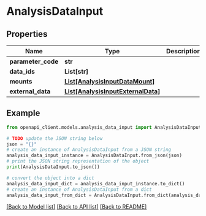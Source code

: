 # AnalysisDataInput


## Properties

Name | Type | Description | Notes
------------ | ------------- | ------------- | -------------
**parameter_code** | **str** |  | 
**data_ids** | **List[str]** |  | [optional] 
**mounts** | [**List[AnalysisInputDataMount]**](AnalysisInputDataMount.md) |  | [optional] 
**external_data** | [**List[AnalysisInputExternalData]**](AnalysisInputExternalData.md) |  | [optional] 

## Example

```python
from openapi_client.models.analysis_data_input import AnalysisDataInput

# TODO update the JSON string below
json = "{}"
# create an instance of AnalysisDataInput from a JSON string
analysis_data_input_instance = AnalysisDataInput.from_json(json)
# print the JSON string representation of the object
print(AnalysisDataInput.to_json())

# convert the object into a dict
analysis_data_input_dict = analysis_data_input_instance.to_dict()
# create an instance of AnalysisDataInput from a dict
analysis_data_input_from_dict = AnalysisDataInput.from_dict(analysis_data_input_dict)
```
[[Back to Model list]](../README.md#documentation-for-models) [[Back to API list]](../README.md#documentation-for-api-endpoints) [[Back to README]](../README.md)


